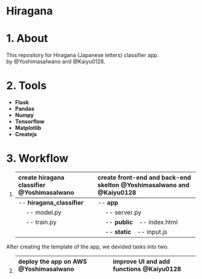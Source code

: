 # Hiragana
# 1. About
This repository for Hiragana (Japanese letters) classifier app.  
by @YoshimasaIwano and @Kaiyu0128. 

# 2. Tools  
- **Flask**
- **Pandas** 
- **Numpy** 
- **Tensorflow** 
- **Matplotlib**
- **Createjs**

# 3. Workflow  
1. | **create hiragana classifier** @YoshimasaIwano | **create front-end and back-end skelton** @YoshimasaIwano and @Kaiyu0128 |  
   |  :---                                          |   :---                                                                   |
   | -- **hiragana_classifier**                     | -- **app**                                                               |
   |   &ensp;&ensp; -- model.py                     | &ensp;&ensp; -- server.py                                                |
   |   &ensp;&ensp; -- train.py                     | &ensp;&ensp; -- **public** &ensp; -- index.html                          |
   |                                                | &ensp;&ensp; -- **static** &ensp; -- input.js                            |
After creating the template of the app, we devided tasks into two. 

2. | **deploy the app on AWS** @YoshimasaIwano      | **improve UI and add functions** @Kaiyu0128 | 
   |  :---                                          |   :---                                      |
